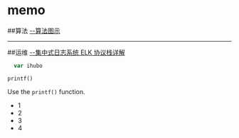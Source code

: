 # memo

##算法
[\-\-算法图示](http://www.cs.usfca.edu/~galles/visualization/Algorithms.html "Title")

---

##运维
[\-\-集中式日志系统 ELK 协议栈详解](https://www.ibm.com/developerworks/cn/opensource/os-cn-elk/  "Title")


```javascript
  var ihubo
```

    printf()
    
Use the `printf()` function.

* 1
* 2
* 3
* 4